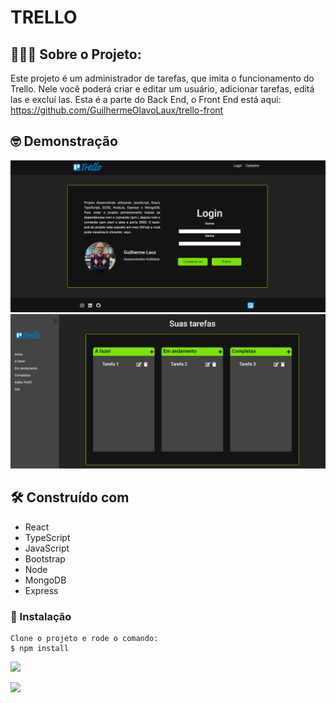# TRELLO

## 👩🏻‍💻 Sobre o Projeto:
Este projeto é um administrador de tarefas, que imita o funcionamento do Trello. Nele você poderá criar e editar um usuário, adicionar tarefas, editá las e excluí las. Esta é a parte do Back End, o Front End está aqui: https://github.com/GuilhermeOlavoLaux/trello-front

## 🤓 Demonstração
 <img src="/src/imagesGitHub/PaginaInicial.png">
 <img src="/src/imagesGitHub/Tarefas.png">
 

## 🛠️ Construído com
* React 
* TypeScript 
* JavaScript
* Bootstrap
* Node
* MongoDB
* Express

### 🔧 Instalação

```
Clone o projeto e rode o comando:
$ npm install
```

 ![](\src\assets\images\PaginaInicial.png)
 
 ![](\src\assets\images\Tarefas.png)
